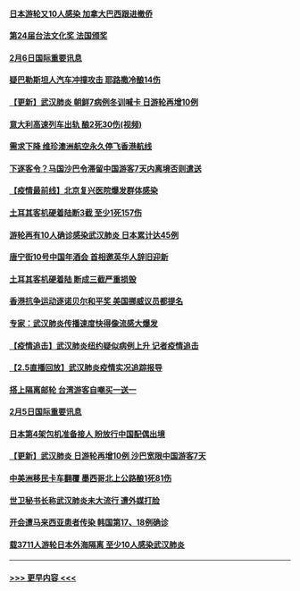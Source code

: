 #### [日本游轮又10人感染 加拿大巴西跟进撤侨](../pages/prog202/a102771084.md?t=02070111) 
#### [第24届台法文化奖 法国颁奖](../pages/prog202/a102771032.md?t=02070111) 
#### [2月6日国际重要讯息](../pages/prog202/a102770794.md?t=02070111) 
#### [疑巴勒斯坦人汽车冲撞攻击 耶路撒冷酿14伤](../pages/prog202/a102770586.md?t=02070111) 
#### [【更新】武汉肺炎 朝鲜7病例冬训喊卡 日游轮再增10例](../pages/prog202/a102770740.md?t=02070111) 
#### [意大利高速列车出轨 酿2死30伤(视频)](../pages/prog202/a102770762.md?t=02070111) 
#### [需求下降 维珍澳洲航空永久停飞香港航线](../pages/prog202/a102770751.md?t=02070111) 
#### [下逐客令？马国沙巴令滞留中国游客7天内离境否则遣送](../pages/prog202/a102770640.md?t=02070111) 
#### [【疫情最前线】北京复兴医院爆发群体感染](../pages/prog202/a102770602.md?t=02070111) 
#### [土耳其客机硬着陆断3截 至少1死157伤](../pages/prog202/a102770508.md?t=02070111) 
#### [游轮再有10人确诊感染武汉肺炎 日本累计达45例](../pages/prog202/a102770476.md?t=02070111) 
#### [唐宁街10号中国年酒会 首相邀英华人辞旧迎新](../pages/prog202/a102770458.md?t=02070111) 
#### [土耳其客机硬着陆 断成三截严重损毁](../pages/prog202/a102770239.md?t=02070111) 
#### [香港抗争运动逐诺贝尔和平奖 美国挪威议员都提名](../pages/prog202/a102770390.md?t=02070111) 
#### [专家：武汉肺炎传播速度快得像流感大爆发](../pages/prog202/a102770132.md?t=02070111) 
#### [【疫情追击】武汉肺炎纽约疑似病例上升 记者疫情追击](../pages/prog202/a102770000.md?t=02070111) 
#### [【2.5直播回放】武汉肺炎疫情实况追踪报导](../pages/prog202/a102769913.md?t=02070111) 
#### [搭上隔离邮轮 台湾游客自嘲买一送一](../pages/prog202/a102769845.md?t=02070111) 
#### [2月5日国际重要讯息](../pages/prog202/a102769821.md?t=02070111) 
#### [日本第4架包机准备接人 盼放行中国配偶出境](../pages/prog202/a102769765.md?t=02070111) 
#### [【更新】武汉肺炎 日游轮再增10例 沙巴宽限中国游客7天](../pages/prog202/a102758911.md?t=02070111) 
#### [中美洲移民卡车翻覆 墨西哥北上公路酿1死81伤](../pages/prog202/a102769703.md?t=02070111) 
#### [世卫秘书长称武汉肺炎未大流行 遭外媒打脸](../pages/prog202/a102769679.md?t=02070111) 
#### [开会遭马来西亚患者传染 韩国第17、18例确诊](../pages/prog202/a102769600.md?t=02070111) 
#### [载3711人游轮日本外海隔离 至少10人感染武汉肺炎](../pages/prog202/a102769538.md?t=02070111) 

----
#### [ >>> 更早内容 <<< ](../indexes/prog202-earlier.md)
